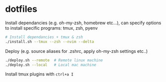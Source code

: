 # dotfiles

Install dependancies (e.g. oh-my-zsh, homebrew etc...), can specify options to install specific programs: tmux, zsh, pyenv
```bash
# Install dependancies + tmux & zsh
./install.sh --tmux --zsh --nvim --delta
```

Deploy (e.g. source aliases for .zshrc, apply oh-my-zsh settings etc..)

```bash
./deploy.sh --remote  # Remote linux machine
./deploy.sh --local   # Local mac machine
```

Install tmux plugins with `ctrl+a I`

